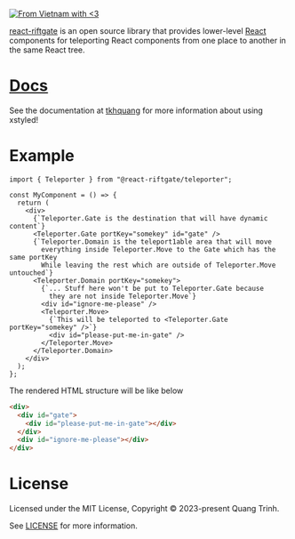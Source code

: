[![From Vietnam with <3](https://raw.githubusercontent.com/webuild-community/badge/master/svg/love.svg)](https://webuild.community)

[react-riftgate](https://github.com/tkhquang/react-riftgate) is an open source library that provides lower-level [React](https://reactjs.org/)
components for teleporting React components from one place to another in the same React tree.

# [Docs](https://github.com/tkhquang/react-riftgate)

See the documentation at [tkhquang](https://github.com/tkhquang/react-riftgate) for more information about using xstyled!

# Example

```tsx
import { Teleporter } from "@react-riftgate/teleporter";

const MyComponent = () => {
  return (
    <div>
      {`Teleporter.Gate is the destination that will have dynamic content`}
      <Teleporter.Gate portKey="somekey" id="gate" />
      {`Teleporter.Domain is the teleport1able area that will move
        everything inside Teleporter.Move to the Gate which has the same portKey
        While leaving the rest which are outside of Teleporter.Move untouched`}
      <Teleporter.Domain portKey="somekey">
        {`... Stuff here won't be put to Teleporter.Gate because
          they are not inside Teleporter.Move`}
        <div id="ignore-me-please" />
        <Teleporter.Move>
          {`This will be teleported to <Teleporter.Gate portKey="somekey" />`}
          <div id="please-put-me-in-gate" />
        </Teleporter.Move>
      </Teleporter.Domain>
    </div>
  );
};
```

The rendered HTML structure will be like below

```html
<div>
  <div id="gate">
    <div id="please-put-me-in-gate"></div>
  </div>
  <div id="ignore-me-please"></div>
</div>
```

# License

Licensed under the MIT License, Copyright © 2023-present Quang Trinh.

See [LICENSE](https://github.com/tkhquang/react-riftgate/blob/main/LICENSE.md) for more information.
